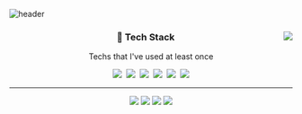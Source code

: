 ![header](https://capsule-render.vercel.app/api?type=transparent&color=FF9292&height=120&section=header&text=Han%20Sol&fontSize=60&animation=twinkling&fontColor=3EC1D3)
  
<div align="center">
    
  <a href="https://github.com/SolHaan"><img align="right" src="https://github-readme-stats.vercel.app/api/top-langs/?username=SolHaan&theme=algolia&exclude_repo=Computer-Science-Engineering&layout=compact&langs_count=10"/></a>
  
  ### 🔭 Tech Stack

<p> Techs that I've used at least once </p>

<p align="center">
  <img src="https://img.shields.io/badge/-C%23-239120?style=flat-square&logo=Csharp&logoColor=white"/></a>&nbsp 
  <img src="https://img.shields.io/badge/Unity-FFFFFF?style=flat-square&logo=unity&logoColor=black"/></a>&nbsp 
  <img src="https://img.shields.io/badge/C++-00599C?style=flat-square&logo=C%2B%2B&logoColor=white"/></a>&nbsp 
  <img src="https://img.shields.io/badge/C-A8B9CC?style=flat-square&logo=C&logoColor=white"/></a>&nbsp 
  <img src="https://img.shields.io/badge/Python-3766AB?style=flat-square&logo=Python&logoColor=white"/></a>&nbsp 
  <a href="https://solved.ac/amozo"><img src="http://mazassumnida.wtf/api/mini/generate_badge?boj=amozo"/></a>
  <br>
</p>

<hr>
 
  <a href="https://blog.naver.com/dhfaks79"><img src="https://img.shields.io/badge/Blog-03C75A?style=flat-square&logo=Naver&logoColor=white"/></a>
  <a href="https://equatorial-radon-ca1.notion.site/Han-Sol-3d74c17b50c84ead882f53ac154a7ae8"><img src="https://img.shields.io/badge/Notion-FFFFFF?style=flat-square&logo=notion&logoColor=black"/></a>
  <img src="https://img.shields.io/badge/Gmail-d14836?style=flat-square&logo=Gmail&logoColor=white&link=mailto:hansol13084@gmail.com"/>
  <a href="https://hits.seeyoufarm.com"><img src="https://hits.seeyoufarm.com/api/count/incr/badge.svg?url=https%3A%2F%2Fgithub.com%2FSolHaan&count_bg=%23FF9999&title_bg=%23444F5A&icon=github.svg&icon_color=%23FFFFFF&title=hits&edge_flat=false"/></a>
